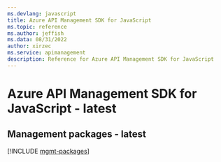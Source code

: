 ```yaml
---
ms.devlang: javascript
title: Azure API Management SDK for JavaScript
ms.topic: reference
ms.author: jeffish
ms.data: 08/31/2022
author: xirzec
ms.service: apimanagement
description: Reference for Azure API Management SDK for JavaScript
---
```

# Azure API Management SDK for JavaScript - latest

## Management packages - latest
[!INCLUDE [mgmt-packages](api-management-mgmt-index.md)]